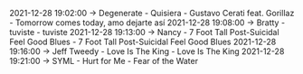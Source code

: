 2021-12-28 19:02:00 -> Degenerate - Quisiera - Gustavo Cerati feat. Gorillaz - Tomorrow comes today, amo dejarte así
2021-12-28 19:08:00 -> Bratty - tuviste - tuviste
2021-12-28 19:13:00 -> Nancy - 7 Foot Tall Post-Suicidal Feel Good Blues - 7 Foot Tall Post-Suicidal Feel Good Blues
2021-12-28 19:16:00 -> Jeff Tweedy - Love Is The King - Love Is The King
2021-12-28 19:21:00 -> SYML - Hurt for Me - Fear of the Water
